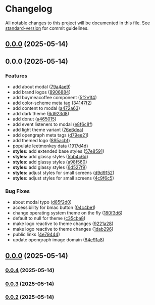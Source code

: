 # Changelog

All notable changes to this project will be documented in this file. See [standard-version](https://github.com/conventional-changelog/standard-version) for commit guidelines.

## [0.0.0](https://github.com/brandonleetran/LeetMonkey/compare/v0.0.1...v0.0.0) (2025-05-14)

## 0.0.0 (2025-05-14)


### Features

* add about modal ([79a4ae9](https://github.com/brandonleetran/LeetMonkey/commit/79a4ae9108388b9fc6306637a3b843d2e8aa5033))
* add brand logos ([8906884](https://github.com/brandonleetran/LeetMonkey/commit/8906884cf89727b2aff488a9c0d7700047ebf5bc))
* add buymeacoffee component ([5f2e1f4](https://github.com/brandonleetran/LeetMonkey/commit/5f2e1f4e66dec41dc8ad559de2c379e086b10b4a))
* add color-scheme meta tag ([34147f2](https://github.com/brandonleetran/LeetMonkey/commit/34147f25b3bf2eab0fab43e5957d04a843d1ff0d))
* add content to modal ([a472a63](https://github.com/brandonleetran/LeetMonkey/commit/a472a635b3dd4573b473992616d12955dcf8af74))
* add dark theme ([6d923d8](https://github.com/brandonleetran/LeetMonkey/commit/6d923d8bce16a592c9fff7aa13860ceddf4dd7a8))
* add donut ([a465015](https://github.com/brandonleetran/LeetMonkey/commit/a46501565901a3e50e25a5645feb42e667584361))
* add event listeners to modal ([e8f6c8f](https://github.com/brandonleetran/LeetMonkey/commit/e8f6c8fc8a3deddd2084a753923aa4468561b984))
* add light theme variant ([76e6dea](https://github.com/brandonleetran/LeetMonkey/commit/76e6dea5a79981bca65c4c405f5cae7e34f65aa0))
* add opengraph meta tags ([d79ee21](https://github.com/brandonleetran/LeetMonkey/commit/d79ee21ec5aaa5aa6e8b03eb6edcc10d709be1bb))
* add themed logo ([895acbf](https://github.com/brandonleetran/LeetMonkey/commit/895acbf805fad717802b8c8be519169d75bc38f5))
* populate leetmonkey data ([1917d4d](https://github.com/brandonleetran/LeetMonkey/commit/1917d4d4d54a18ea5bc6c104f9daacd9ffe76f89))
* **styles:** add extended base styles ([57e8591](https://github.com/brandonleetran/LeetMonkey/commit/57e859106339ee155366aedff12ba42b8f7677cf))
* **styles:** add glassy styles ([5bb4c6d](https://github.com/brandonleetran/LeetMonkey/commit/5bb4c6d51cb15f675b1d8405365f0809015c0438))
* **styles:** add glassy styles ([a98f560](https://github.com/brandonleetran/LeetMonkey/commit/a98f560847bef25b2dab9b2cefa9905ecb4238c3))
* **styles:** add glassy styles ([6d527f9](https://github.com/brandonleetran/LeetMonkey/commit/6d527f92586523e61e7237ebabfd1405e73a2482))
* **styles:** adjust styles for small screens ([d9d9152](https://github.com/brandonleetran/LeetMonkey/commit/d9d9152601ca63c3b9910f9f993d800a697c5dea))
* **styles:** adjust styles for small screens ([4c9f6c5](https://github.com/brandonleetran/LeetMonkey/commit/4c9f6c57c5d139fd330486029c99f6e7600a75f9))


### Bug Fixes

* about modal typo ([d85f2d0](https://github.com/brandonleetran/LeetMonkey/commit/d85f2d0b3fe0dbdda6ce5cffaaa7570fc31a6f8f))
* accessibility for bmac button ([04c4be1](https://github.com/brandonleetran/LeetMonkey/commit/04c4be17a9ac980df6966b0d3730a1a574d63d90))
* change operating system theme on the fly ([180f3d6](https://github.com/brandonleetran/LeetMonkey/commit/180f3d68010745676125af6c0e4a325c9a4ef075))
* default to null for theme ([c35cba8](https://github.com/brandonleetran/LeetMonkey/commit/c35cba878778126f9b0a48a5ed9b2855a94518cd))
* make logo reactive to theme changes ([9221a28](https://github.com/brandonleetran/LeetMonkey/commit/9221a28c71c8954a1ff5db7d8a06db1ed01e493c))
* make logo reactive to theme changes ([1dab296](https://github.com/brandonleetran/LeetMonkey/commit/1dab29664ef9c4c63c5b9d0f9cd99b05c539f191))
* public links ([4e79444](https://github.com/brandonleetran/LeetMonkey/commit/4e79444cb913e3aaa6c826cc29c684a36dd1710e))
* update opengraph image domain ([84e91a8](https://github.com/brandonleetran/LeetMonkey/commit/84e91a86341772762565f174ed9d99e72cb5ebee))

## [0.0.0](https://github.com/brandonleetran/LeetMonkey/compare/v0.0.4...v0.0.0) (2025-05-14)

### [0.0.4](https://github.com/brandonleetran/LeetMonkey/compare/v0.0.3...v0.0.4) (2025-05-14)

### [0.0.3](https://github.com/brandonleetran/LeetMonkey/compare/v0.0.2...v0.0.3) (2025-05-14)

### [0.0.2](https://github.com/brandonleetran/LeetMonkey/compare/v0.0.1...v0.0.2) (2025-05-14)
